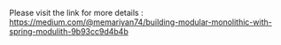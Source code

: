 Please visit the link for more details :
https://medium.com/@memariyan74/building-modular-monolithic-with-spring-modulith-9b93cc9d4b4b
